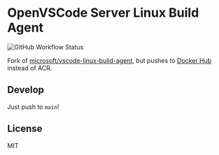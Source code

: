 # OpenVSCode Server Linux Build Agent

![GitHub Workflow Status](https://img.shields.io/github/workflow/status/gitpod-io/vscode-linux-build-agent/build)

Fork of [microsoft/vscode-linux-build-agent](https://github.com/microsoft/vscode-linux-build-agent), but pushes to [Docker Hub](https://hub.docker.com/r/gitpod/openvscode-server-linux-build-agent) instead of ACR.

## Develop

Just push to `main`!

## License
MIT
